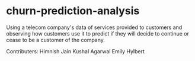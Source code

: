 # churn-prediction-analysis
Using a telecom company's data of services provided to customers and observing how customers use it to predict if they will decide to continue or cease to be a customer of the company.

Contributers:
Himnish Jain
Kushal Agarwal
Emily Hylbert
